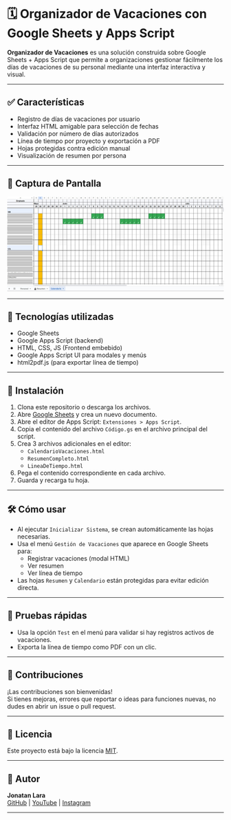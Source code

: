 # 🗓️ Organizador de Vacaciones con Google Sheets y Apps Script

**Organizador de Vacaciones** es una solución construida sobre Google Sheets + Apps Script que permite a organizaciones gestionar fácilmente los días de vacaciones de su personal mediante una interfaz interactiva y visual.

---

## ✅ Características

- Registro de días de vacaciones por usuario
- Interfaz HTML amigable para selección de fechas
- Validación por número de días autorizados
- Línea de tiempo por proyecto y exportación a PDF
- Hojas protegidas contra edición manual
- Visualización de resumen por persona

---

## 📸 Captura de Pantalla

<p align="center">
  <img 
    src="https://github.com/jonatanLara/OrganizadorDeVacaciones/blob/main/Ejemplos/SheetCalendario.jpg?raw=true" 
    alt="Hoja Calendario"
    width="700"
  />
</p>

---

## 🧰 Tecnologías utilizadas

- Google Sheets
- Google Apps Script (backend)
- HTML, CSS, JS (Frontend embebido)
- Google Apps Script UI para modales y menús
- html2pdf.js (para exportar línea de tiempo)

---

## 🚀 Instalación

1. Clona este repositorio o descarga los archivos.
2. Abre [Google Sheets](https://docs.google.com/spreadsheets/u/0/) y crea un nuevo documento.
3. Abre el editor de Apps Script: `Extensiones > Apps Script`.
4. Copia el contenido del archivo `Código.gs` en el archivo principal del script.
5. Crea 3 archivos adicionales en el editor:
   - `CalendarioVacaciones.html`
   - `ResumenCompleto.html`
   - `LineaDeTiempo.html`
6. Pega el contenido correspondiente en cada archivo.
7. Guarda y recarga tu hoja.

---

## 🛠️ Cómo usar

- Al ejecutar `Inicializar Sistema`, se crean automáticamente las hojas necesarias.
- Usa el menú `Gestión de Vacaciones` que aparece en Google Sheets para:
  - Registrar vacaciones (modal HTML)
  - Ver resumen
  - Ver línea de tiempo
- Las hojas `Resumen` y `Calendario` están protegidas para evitar edición directa.

---

## 🧪 Pruebas rápidas

- Usa la opción `Test` en el menú para validar si hay registros activos de vacaciones.
- Exporta la línea de tiempo como PDF con un clic.

---

## 🤝 Contribuciones

¡Las contribuciones son bienvenidas!  
Si tienes mejoras, errores que reportar o ideas para funciones nuevas, no dudes en abrir un issue o pull request.

---

## 📄 Licencia

Este proyecto está bajo la licencia [MIT](LICENSE).

---

## 👤 Autor

**Jonatan Lara**  
[GitHub](https://github.com/jonatanLara) | [YouTube](https://www.youtube.com/@jonatanlara) | [Instagram](https://www.instagram.com/jonatanlaraortiz/)

---